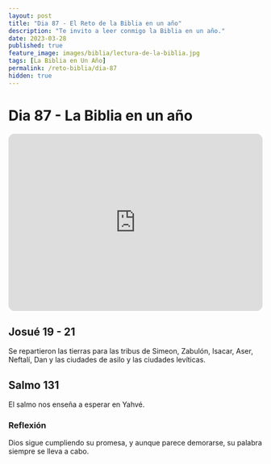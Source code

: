 ```yaml
---
layout: post
title: "Dia 87 - El Reto de la Biblia en un año"
description: "Te invito a leer conmigo la Biblia en un año."
date: 2023-03-28
published: true
feature_image: images/biblia/lectura-de-la-biblia.jpg
tags: [La Biblia en Un Año]
permalink: /reto-biblia/dia-87
hidden: true
---
```


# Dia 87 - La Biblia en un año
<iframe style="border-radius:12px" src="https://open.spotify.com/embed/episode/4MbwF7M12xbUHnoPT6E364?utm_source=generator" width="100%" height="352" frameBorder="0" allowfullscreen="" allow="autoplay; clipboard-write; encrypted-media; fullscreen; picture-in-picture" loading="lazy"></iframe>

## Josué 19 - 21
Se repartieron las tierras para las tribus de Simeon, Zabulón, Isacar, Aser, Neftalí, Dan y las ciudades de asilo y las ciudades levíticas.

## Salmo 131
El salmo nos enseña a esperar en Yahvé.

### Reflexión
Dios sigue cumpliendo su promesa, y aunque parece demorarse, su palabra siempre se lleva a cabo.







